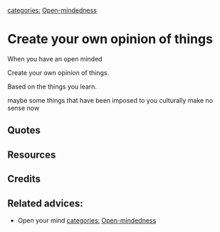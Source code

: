 [categories:](categories/index.md) [Open-mindedness](../categories/Open-mindedness.md)
# Create your own opinion of things

When you have an open minded

Create your own opinion of things. 

Based on the things you learn.

maybe some things that have been imposed to you culturally make no sense now


## Quotes

## Resources

## Credits

## Related advices:

- Open your mind
[categories:](categories/index.md) [Open-mindedness](../categories/Open-mindedness.md)
